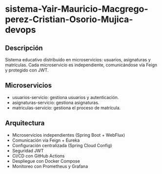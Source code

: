 # sistema-Yair-Mauricio-Macgrego-perez-Cristian-Osorio-Mujica-devops

## Descripción
Sistema educativo distribuido en microservicios: usuarios, asignaturas y matrículas. Cada microservicio es independiente, comunicándose vía Feign y protegido con JWT.

## Microservicios
- usuarios-servicio: gestiona usuarios y autenticación.
- asignaturas-servicio: gestiona asignaturas.
- matriculas-servicio: gestiona el proceso de matrícula.

## Arquitectura
- Microservicios independientes (Spring Boot + WebFlux)
- Comunicación via Feign + Eureka
- Configuración centralizada (Spring Cloud Config)
- Seguridad JWT
- CI/CD con GitHub Actions
- Despliegue con Docker Compose
- Monitoreo con Prometheus y Grafana

